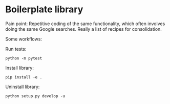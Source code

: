 # Boilerplate library

Pain point: Repetitive coding of the same functionality, which often involves doing the same Google searches.
Really a list of recipes for consolidation.

Some workflows:

Run tests:

```
python -m pytest
```

Install library:

```
pip install -e .
```

Uninstall library:

```
python setup.py develop -u
```